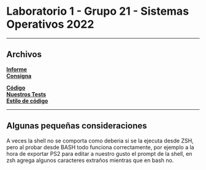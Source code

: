 # Laboratorio 1 - Grupo 21 - Sistemas Operativos 2022
---

## Archivos
**[Informe](informe.md)**  
**[Consigna](consigna.md)**  

**[Código](src/)**  
**[Nuestros Tests](myTests/)**  
**[Estilo de código](.clang-format)**

---

## Algunas pequeñas consideraciones
A veces la shell no se comporta como deberia si se la ejecuta desde ZSH, pero al probar desde BASH todo funciona correctamente, por ejemplo a la hora de exportar PS2 para editar a nuestro gusto el prompt de la shell, en zsh agrega algunos caracteres extraños mientras que en bash no.